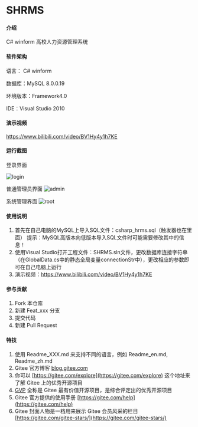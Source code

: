 # SHRMS

#### 介绍
C# winform 高校人力资源管理系统

#### 软件架构
语言： C# winform

数据库：MySQL 8.0.0.19

环境版本：Framework4.0 

IDE：Visual Studio 2010



#### 演示视频

https://www.bilibili.com/video/BV1Hy4y1h7KE





#### 运行截图

登录界面

![login](https://gitee.com/abin_z/shrms/raw/master/img/login.png "登录界面")



普通管理员界面
![admin](https://gitee.com/abin_z/shrms/raw/master/img/home.png "普通管理员界面")





系统管理界面
![root](https://gitee.com/abin_z/shrms/raw/master/img/root.png "系统管理")






#### 使用说明

1.  首先在自己电脑的MySQL上导入SQL文件：csharp_hrms.sql（触发器也在里面）
    提示：MySQL高版本向低版本导入SQL文件时可能需要修改其中的信息！
2.  使用Visual Studio打开工程文件：SHRMS.sln文件，更改数据库连接字符串（在GlobalData.cs中的静态全局变量connectionStr中），更改相应的参数即可在自己电脑上运行
3.  演示视频：https://www.bilibili.com/video/BV1Hy4y1h7KE









#### 参与贡献

1.  Fork 本仓库
2.  新建 Feat_xxx 分支
3.  提交代码
4.  新建 Pull Request


#### 特技

1.  使用 Readme\_XXX.md 来支持不同的语言，例如 Readme\_en.md, Readme\_zh.md
2.  Gitee 官方博客 [blog.gitee.com](https://blog.gitee.com)
3.  你可以 [https://gitee.com/explore](https://gitee.com/explore) 这个地址来了解 Gitee 上的优秀开源项目
4.  [GVP](https://gitee.com/gvp) 全称是 Gitee 最有价值开源项目，是综合评定出的优秀开源项目
5.  Gitee 官方提供的使用手册 [https://gitee.com/help](https://gitee.com/help)
6.  Gitee 封面人物是一档用来展示 Gitee 会员风采的栏目 [https://gitee.com/gitee-stars/](https://gitee.com/gitee-stars/)
